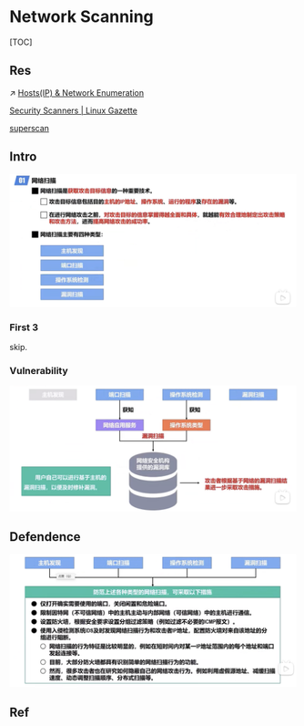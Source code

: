 # Network Scanning

[TOC]



## Res
↗ [Hosts(IP) & Network Enumeration](../../🥇%20Best%20Practice/💉%20Pen-testing/Explore%20&%20Reconnaissance%20Phase/Active%20Recon/Hosts(IP)%20&%20Network%20Enumeration.md)

[Security Scanners | Linux Gazette](https://linuxgazette.net/issue57/sharma.html)

[superscan](https://sectools.org/tool/superscan/)



## Intro
![](../../../../Assets/Pics/Screenshot%202023-04-01%20at%204.47.58%20PM.png)

### First 3
skip.


### Vulnerability
![](../../../../Assets/Pics/Screenshot%202023-04-01%20at%205.04.03%20PM.png)



## Defendence
![](../../../../Assets/Pics/Screenshot%202023-04-01%20at%205.04.16%20PM.png)



## Ref

